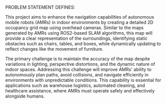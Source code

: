 PROBLEM STATEMENT DEFINES:

This project aims to enhance the navigation capabilities of autonomous mobile robots (AMRs) in indoor environments by creating a detailed 2D occupancy grid map using overhead cameras. Similar to the maps generated by AMRs using ROS2-based SLAM algorithms, this map will provide a clear representation of the surroundings, identifying static obstacles such as chairs, tables, and boxes, while dynamically updating to reflect changes like the movement of furniture.

The primary challenge is to maintain the accuracy of the map despite variations in lighting, perspective distortions, and the dynamic nature of indoor spaces. Addressing this challenge will improve AMRs' ability to autonomously plan paths, avoid collisions, and navigate efficiently in environments with unpredictable conditions. This capability is essential for applications such as warehouse logistics, automated cleaning, and healthcare assistance, where AMRs must operate safely and effectively alongside humans.
